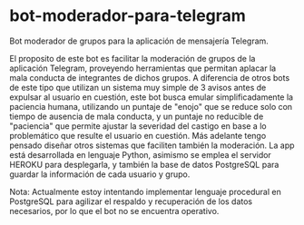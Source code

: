 # bot-moderador-para-telegram
Bot moderador de grupos para la aplicación de mensajería Telegram.

El proposito de este bot es facilitar la moderación de grupos de la aplicación Telegram, proveyendo herramientas que permitan aplacar la mala conducta de integrantes de dichos grupos. A diferencia de otros bots de este tipo que utilizan un sistema muy simple de 3 avisos antes de expulsar al usuario en cuestión, este bot busca emular simplificadamente la paciencia humana, utilizando un puntaje de "enojo" que se reduce solo con tiempo de ausencia de mala conducta, y un puntaje no reducible de "paciencia" que permite ajustar la severidad del castigo en base a lo problemático que resulte el usuario en cuestión. Más adelante tengo pensado diseñar otros sistemas que faciliten también la moderación. La app está desarrollada en lenguaje Python, asimismo se emplea el servidor HEROKU para desplegarla, y también la base de datos PostgreSQL para guardar la información de cada usuario y grupo.

Nota: Actualmente estoy intentando implementar lenguaje procedural en PostgreSQL para agilizar el respaldo y recuperación de los datos necesarios, por lo que el bot no se encuentra operativo.

